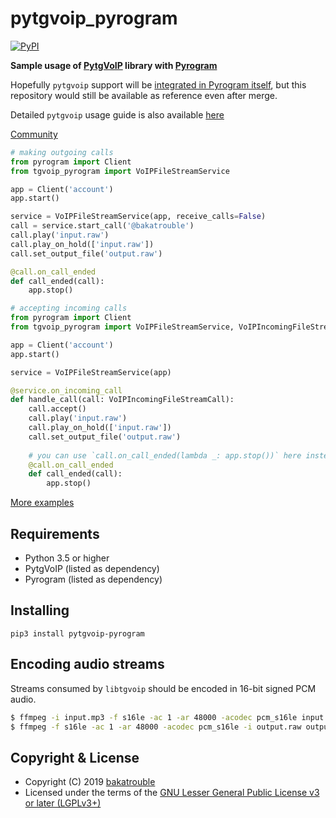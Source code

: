 # pytgvoip_pyrogram

[![PyPI](https://img.shields.io/pypi/v/pytgvoip_pyrogram.svg?style=flat)](https://pypi.org/project/pytgvoip_pyrogram/)

**Sample usage of [PytgVoIP](https://github.com/bakatrouble/pytgvoip) library with [Pyrogram](https://github.com/bakatrouble/pyrogram)**

Hopefully `pytgvoip` support will be [integrated in Pyrogram itself](https://github.com/pyrogram/pyrogram/pull/218), but this repository would still be available as reference even after merge. 

Detailed `pytgvoip` usage guide is also available [here](https://pytgvoip.readthedocs.io/en/latest/guides/usage.html)  

[Community](https://t.me/pytgvoip)

```python
# making outgoing calls
from pyrogram import Client
from tgvoip_pyrogram import VoIPFileStreamService

app = Client('account')
app.start()

service = VoIPFileStreamService(app, receive_calls=False)
call = service.start_call('@bakatrouble')
call.play('input.raw')
call.play_on_hold(['input.raw'])
call.set_output_file('output.raw')

@call.on_call_ended
def call_ended(call):
    app.stop()
```

```python
# accepting incoming calls
from pyrogram import Client
from tgvoip_pyrogram import VoIPFileStreamService, VoIPIncomingFileStreamCall

app = Client('account')
app.start()

service = VoIPFileStreamService(app)

@service.on_incoming_call
def handle_call(call: VoIPIncomingFileStreamCall):
    call.accept()
    call.play('input.raw')
    call.play_on_hold(['input.raw'])
    call.set_output_file('output.raw')
    
    # you can use `call.on_call_ended(lambda _: app.stop())` here instead
    @call.on_call_ended
    def call_ended(call):
        app.stop()
```

[More examples](examples/README.md)

## Requirements
* Python 3.5 or higher
* PytgVoIP (listed as dependency)
* Pyrogram (listed as dependency)

## Installing
```pip3 install pytgvoip-pyrogram```


## Encoding audio streams
Streams consumed by `libtgvoip` should be encoded in 16-bit signed PCM audio.
```bash
$ ffmpeg -i input.mp3 -f s16le -ac 1 -ar 48000 -acodec pcm_s16le input.raw  # encode
$ ffmpeg -f s16le -ac 1 -ar 48000 -acodec pcm_s16le -i output.raw output.mp3  # decode
```

## Copyright & License
* Copyright (C) 2019 [bakatrouble](https://github.com/bakatrouble)
* Licensed under the terms of the [GNU Lesser General Public License v3 or later (LGPLv3+)](COPYING.lesser)

